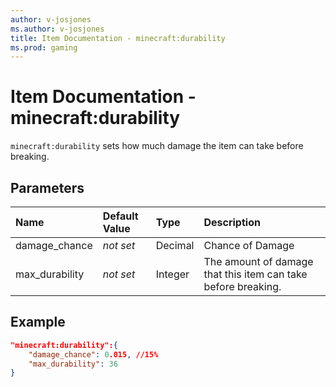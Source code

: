 ```yaml
---
author: v-josjones
ms.author: v-josjones
title: Item Documentation - minecraft:durability
ms.prod: gaming
---
```


# Item Documentation - minecraft:durability

`minecraft:durability` sets how much damage the item can take before breaking.

## Parameters

|Name |Default Value  |Type  |Description  |
|:----------|:----------|:----------|:----------|
|damage_chance|*not set* |Decimal |Chance of Damage |
|max_durability|*not set* |Integer |The amount of damage that this item can take before breaking.|

## Example

```json
"minecraft:durability":{
    "damage_chance": 0.015, //15%
    "max_durability": 36
}
```
